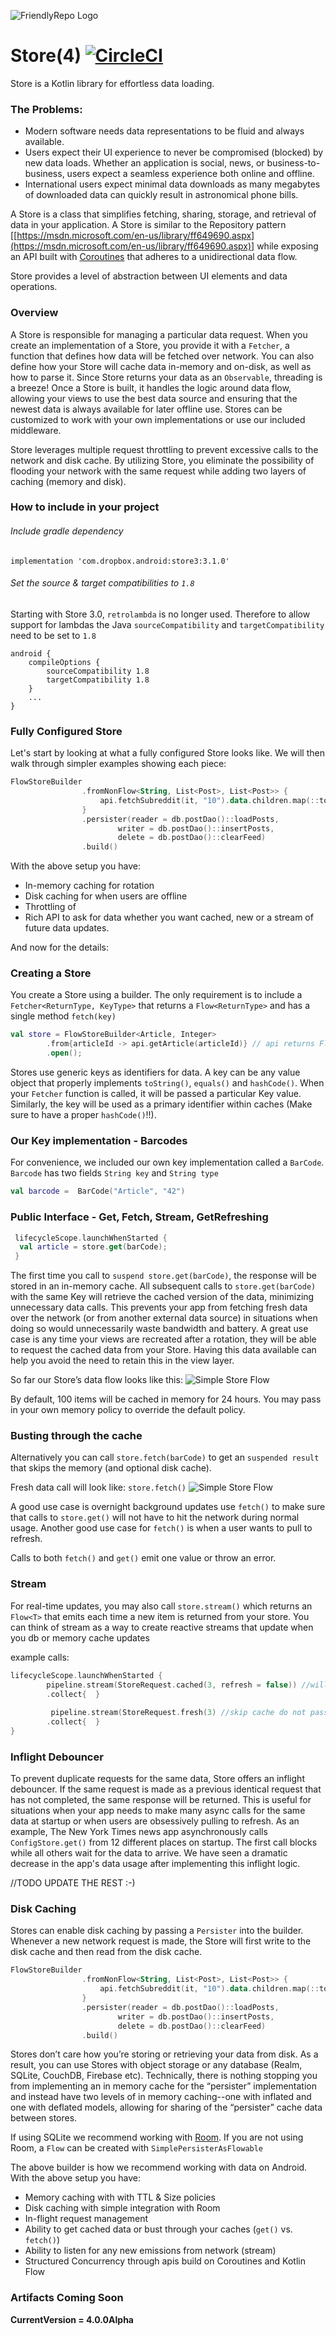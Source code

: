 ![FriendlyRepo Logo](https://raw.githubusercontent.com/friendlyrobotnyc/FriendlyRepo/feature/coroutines/Images/friendly_robot_icon.png) 
# Store(4) [![CircleCI](https://circleci.com/gh/friendlyrobotnyc/Core.svg?style=svg)](https://circleci.com/gh/friendlyrobotnyc/Core)

Store is a Kotlin library for effortless data loading.

### The Problems:

+ Modern software needs data representations to be fluid and always available.
+ Users expect their UI experience to never be compromised (blocked) by new data loads. Whether an application is social, news, or business-to-business, users expect a seamless experience both online and offline.
+ International users expect minimal data downloads as many megabytes of downloaded data can quickly result in astronomical phone bills.

A Store is a class that simplifies fetching, sharing, storage, and retrieval of data in your application. A Store is similar to the Repository pattern [[https://msdn.microsoft.com/en-us/library/ff649690.aspx](https://msdn.microsoft.com/en-us/library/ff649690.aspx)] while exposing an API built with [Coroutines](https://kotlinlang.org/docs/reference/coroutines-overview.html) that adheres to a unidirectional data flow.

Store provides a level of abstraction between UI elements and data operations.

### Overview

A Store is responsible for managing a particular data request. When you create an implementation of a Store, you provide it with a `Fetcher`, a function that defines how data will be fetched over network. You can also define how your Store will cache data in-memory and on-disk, as well as how to parse it. Since Store returns your data as an `Observable`, threading is a breeze! Once a Store is built, it handles the logic around data flow, allowing your views to use the best data source and ensuring that the newest data is always available for later offline use. Stores can be customized to work with your own implementations or use our included middleware.

Store leverages multiple request throttling to prevent excessive calls to the network and disk cache. By utilizing Store, you eliminate the possibility of flooding your network with the same request while adding two layers of caching (memory and disk).

### How to include in your project

###### Include gradle dependency

```
implementation 'com.dropbox.android:store3:3.1.0'
```

###### Set the source & target compatibilities to `1.8`
Starting with Store 3.0, `retrolambda` is no longer used. Therefore to allow support for lambdas the Java `sourceCompatibility` and `targetCompatibility` need to be set to `1.8`

```
android {
    compileOptions {
        sourceCompatibility 1.8
        targetCompatibility 1.8
    }
    ...
}
```

### Fully Configured Store
Let's start by looking at what a fully configured Store looks like. We will then walk through simpler examples showing each piece:

```kotlin
FlowStoreBuilder
                .fromNonFlow<String, List<Post>, List<Post>> {
                    api.fetchSubreddit(it, "10").data.children.map(::toPosts)
                }
                .persister(reader = db.postDao()::loadPosts,
                        writer = db.postDao()::insertPosts,
                        delete = db.postDao()::clearFeed)
                .build()        
```

With the above setup you have:
+ In-memory caching for rotation
+ Disk caching for when users are offline
+ Throttling of 
+ Rich API to ask for data whether you want cached, new or a stream of future data updates.

And now for the details:

### Creating a Store

You create a Store using a builder. The only requirement is to include a `Fetcher<ReturnType, KeyType>` that returns a `Flow<ReturnType>` and has a single method `fetch(key)`


```kotlin
val store = FlowStoreBuilder<Article, Integer> 
        .from{articleId -> api.getArticle(articleId)} // api returns Flow<Article>
        .open();
```

Stores use generic keys as identifiers for data. A key can be any value object that properly implements `toString()`, `equals()` and `hashCode()`. When your `Fetcher` function is called, it will be passed a particular Key value. Similarly, the key will be used as a primary identifier within caches (Make sure to have a proper `hashCode()`!!).

### Our Key implementation - Barcodes
For convenience, we included our own key implementation called a `BarCode`. `Barcode` has two fields `String key` and `String type`

```kotlin
val barcode =  BarCode("Article", "42")
```


### Public Interface - Get, Fetch, Stream, GetRefreshing

```kotlin
 lifecycleScope.launchWhenStarted {
  val article = store.get(barCode);
 }
```

The first time you call to `suspend store.get(barCode)`, the response will be stored in an in-memory cache. All subsequent calls to `store.get(barCode)` with the same Key will retrieve the cached version of the data, minimizing unnecessary data calls. This prevents your app from fetching fresh data over the network (or from another external data source) in situations when doing so would unnecessarily waste bandwidth and battery. A great use case is any time your views are recreated after a rotation, they will be able to request the cached data from your Store. Having this data available can help you avoid the need to retain this in the view layer.


So far our Store’s data flow looks like this:
![Simple Store Flow](https://github.com/nytm/Store/blob/feature/rx2/Images/store-1.jpg)


By default, 100 items will be cached in memory for 24 hours. You may pass in your own memory policy to override the default policy.


### Busting through the cache

Alternatively you can call `store.fetch(barCode)` to get an `suspended result` that skips the memory (and optional disk cache).


Fresh data call will look like: `store.fetch()`
![Simple Store Flow](https://github.com/nytm/Store/blob/feature/rx2/Images/store-2.jpg)


A good use case is overnight background updates use `fetch()` to make sure that calls to `store.get()` will not have to hit the network during normal usage. Another good use case for `fetch()` is when a user wants to pull to refresh.

Calls to both `fetch()` and `get()` emit one value or throw an error.


### Stream
For real-time updates, you may also call `store.stream()` which returns an `Flow<T>` that emits each time a new item is returned from your store. You can think of stream as a way to create reactive streams that update when you db or memory cache updates

example calls:
```kotlin
lifecycleScope.launchWhenStarted {
        pipeline.stream(StoreRequest.cached(3, refresh = false)) //will get cached value followed by any fresh values, refresh will also trigger network call
        .collect{  }
         
         pipeline.stream(StoreRequest.fresh(3) //skip cache do not pass go, go directly to fetcjer
        .collect{  }
}
```

### Inflight Debouncer

To prevent duplicate requests for the same data, Store offers an inflight debouncer. If the same request is made as a previous identical request that has not completed, the same response will be returned. This is useful for situations when your app needs to make many async calls for the same data at startup or when users are obsessively pulling to refresh. As an example, The New York Times news app asynchronously calls `ConfigStore.get()` from 12 different places on startup. The first call blocks while all others wait for the data to arrive. We have seen a dramatic decrease in the app's data usage after implementing this inflight logic.


//TODO UPDATE THE REST :-)



### Disk Caching

Stores can enable disk caching by passing a `Persister` into the builder. Whenever a new network request is made, the Store will first write to the disk cache and then read from the disk cache.






```kotlin
FlowStoreBuilder
                .fromNonFlow<String, List<Post>, List<Post>> {
                    api.fetchSubreddit(it, "10").data.children.map(::toPosts)
                }
                .persister(reader = db.postDao()::loadPosts,
                        writer = db.postDao()::insertPosts,
                        delete = db.postDao()::clearFeed)
                .build()        
```

Stores don’t care how you’re storing or retrieving your data from disk. As a result, you can use Stores with object storage or any database (Realm, SQLite, CouchDB, Firebase etc). Technically, there is nothing stopping you from implementing an in memory cache for the “persister” implementation and instead have two levels of in memory caching--one with inflated and one with deflated models, allowing for sharing of the “persister” cache data between stores.




If using SQLite we recommend working with [Room](https://developer.android.com/topic/libraries/architecture/room). If you are not using Room, a `Flow` can be created with `SimplePersisterAsFlowable`


The above builder is how we recommend working with data on Android. With the above setup you have:
+ Memory caching with with TTL & Size policies
+ Disk caching with simple integration with Room
+ In-flight request management
+ Ability to get cached data or bust through your caches (`get()` vs. `fetch()`)
+ Ability to listen for any new emissions from network (stream)
+ Structured Concurrency through apis build on Coroutines and Kotlin Flow


### Artifacts Coming Soon

**CurrentVersion = 4.0.0Alpha**
